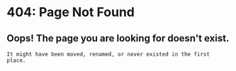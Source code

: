 # 404: Page Not Found

##     Oops! The page you are looking for doesn't exist.
    It might have been moved, renamed, or never existed in the first place.

